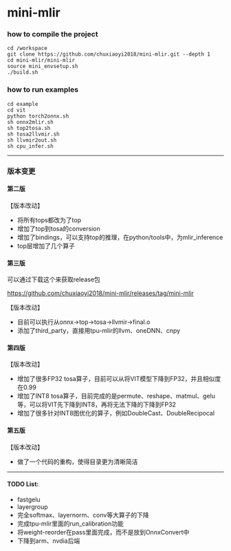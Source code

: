 # mini-mlir


### how to compile the project
```
cd /workspace
git clone https://github.com/chuxiaoyi2018/mini-mlir.git --depth 1
cd mini-mlir/mini-mlir
source mini_envsetup.sh
./build.sh
```

### how to run examples
```
cd example
cd vit
python torch2onnx.sh
sh onnx2mlir.sh
sh top2tosa.sh
sh tosa2llvmir.sh
sh llvmir2out.sh
sh cpu_infer.sh
```


---------------------------------------------------------------------
### 版本变更

#### 第二版

【版本改动】
* 将所有tops都改为了top
* 增加了top到tosa的conversion
* 增加了bindings，可以支持top的推理，在python/tools中，为mlir_inference
* top层增加了几个算子


#### 第三版

可以通过下载这个来获取release包

https://github.com/chuxiaoyi2018/mini-mlir/releases/tag/mini-mlir

【版本改动】
* 目前可以执行从onnx->top->tosa->llvmir->final.o
* 添加了third_party，直接用tpu-mlir的llvm、oneDNN、cnpy


#### 第四版


【版本改动】
* 增加了很多FP32 tosa算子，目前可以从将VIT模型下降到FP32，并且相似度在0.99
* 增加了INT8 tosa算子，目前完成的是permute、reshape、matmul、gelu等，可以将VIT先下降到INT8，再将无法下降的下降到FP32
* 增加了很多针对INT8图优化的算子，例如DoubleCast、DoubleRecipocal

#### 第五版


【版本改动】
* 做了一个代码的重构，使得目录更为清晰简洁

--------------------------------------------




#### TODO List:
* fastgelu
* layergroup
* 完全softmax、layernorm、conv等大算子的下降
* 完成tpu-mlir里面的run\_calibration功能
* 将weight-reorder在pass里面完成，而不是放到OnnxConvert中
* 下降到arm、nvdia后端
